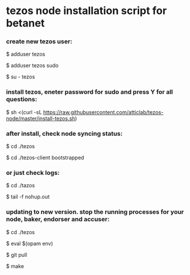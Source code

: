 # tezos node installation script for betanet



### create new tezos user:
$ adduser tezos

$ adduser tezos sudo

$ su - tezos

### install tezos, eneter password for sudo and press Y for all questions:
$ sh <(curl -sL https://raw.githubusercontent.com/atticlab/tezos-node/master/install-tezos.sh)

### after install, check node syncing status:
$ cd ./tezos

$ cd ./tezos-client bootstrapped 

### or just check logs:
$ cd ./tazos

$ tail -f nohup.out 



### updating to new version. stop the running processes for your node, baker, endorser and accuser:
$ cd ./tezos

$ eval $(opam env)

$ git pull

$ make
